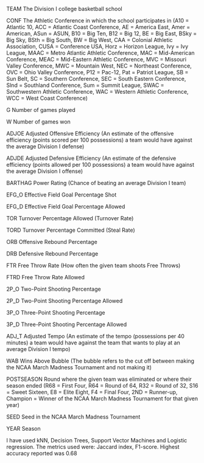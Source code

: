 TEAM The Division I college basketball school

CONF The Athletic Conference in which the school participates in (A10 = Atlantic 10, ACC = Atlantic Coast Conference, AE = America East, Amer = American, ASun = ASUN, B10 = Big Ten, B12 = Big 12, BE = Big East, BSky = Big Sky, BSth = Big South, BW = Big West, CAA = Colonial Athletic Association, CUSA = Conference USA, Horz = Horizon League, Ivy = Ivy League, MAAC = Metro Atlantic Athletic Conference, MAC = Mid-American Conference, MEAC = Mid-Eastern Athletic Conference, MVC = Missouri Valley Conference, MWC = Mountain West, NEC = Northeast Conference, OVC = Ohio Valley Conference, P12 = Pac-12, Pat = Patriot League, SB = Sun Belt, SC = Southern Conference, SEC = South Eastern Conference, Slnd = Southland Conference, Sum = Summit League, SWAC = Southwestern Athletic Conference, WAC = Western Athletic Conference, WCC = West Coast Conference)

G Number of games played

W Number of games won

ADJOE Adjusted Offensive Efficiency (An estimate of the offensive efficiency (points scored per 100 possessions) a team would have against the average Division I defense)

ADJDE Adjusted Defensive Efficiency (An estimate of the defensive efficiency (points allowed per 100 possessions) a team would have against the average Division I offense)

BARTHAG Power Rating (Chance of beating an average Division I team)

EFG_O Effective Field Goal Percentage Shot

EFG_D Effective Field Goal Percentage Allowed

TOR Turnover Percentage Allowed (Turnover Rate)

TORD Turnover Percentage Committed (Steal Rate)

ORB Offensive Rebound Percentage

DRB Defensive Rebound Percentage

FTR Free Throw Rate (How often the given team shoots Free Throws)

FTRD Free Throw Rate Allowed

2P_O Two-Point Shooting Percentage

2P_D Two-Point Shooting Percentage Allowed

3P_O Three-Point Shooting Percentage

3P_D Three-Point Shooting Percentage Allowed

ADJ_T Adjusted Tempo (An estimate of the tempo (possessions per 40 minutes) a team would have against the team that wants to play at an average Division I tempo)

WAB Wins Above Bubble (The bubble refers to the cut off between making the NCAA March Madness Tournament and not making it)

POSTSEASON Round where the given team was eliminated or where their season ended (R68 = First Four, R64 = Round of 64, R32 = Round of 32, S16 = Sweet Sixteen, E8 = Elite Eight, F4 = Final Four, 2ND = Runner-up, Champion = Winner of the NCAA March Madness Tournament for that given year)

SEED Seed in the NCAA March Madness Tournament

YEAR Season

I have used kNN, Decision Trees, Support Vector Machines and Logistic regression. The metrics used were: Jaccard index, F1-score. Highest accuracy reported was 0.68
